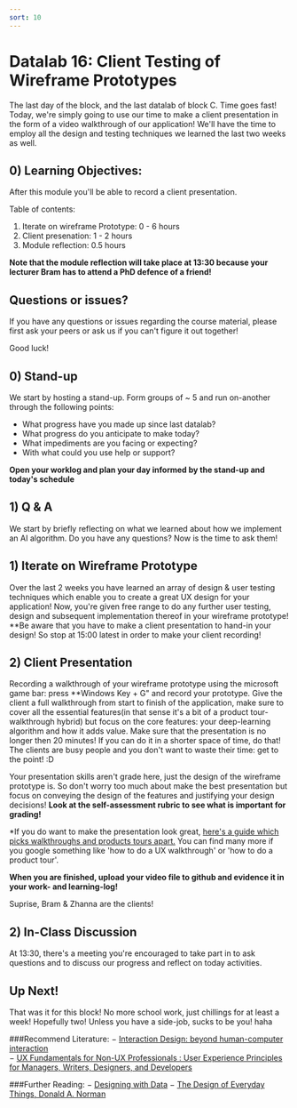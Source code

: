 ```yaml
---
sort: 10
---
```


# Datalab 16: Client Testing of Wireframe Prototypes
The last day of the block, and the last datalab of block C. Time goes fast! Today, we're simply going to use our time to make a client presentation in the form of a video walkthrough of our application! We'll have the time to employ all the design and testing techniques we learned the last two weeks as well.

## 0) Learning Objectives:
After this module you'll be able to record a client presentation.


Table of contents:
1. Iterate on wireframe Prototype: 0 - 6 hours
2. Client presenation: 1 - 2 hours
3. Module reflection: 0.5 hours

**Note that the module reflection will take place at 13:30 because your lecturer Bram has to attend a PhD defence of a friend!**


## Questions or issues?
If you have any questions or issues regarding the course material, please first ask your peers or ask us if you can't figure it out together!

Good luck!

## 0) Stand-up
We start by hosting a stand-up. Form groups of ~ 5 and run on-another through the following points:
- What progress have you made up since last datalab?
- What progress do you anticipate to make today?
- What impediments are you facing or expecting?
- With what could you use help or support?

**Open your worklog and plan your day informed by the stand-up and today's schedule**

## 1) Q & A
We start by briefly reflecting on what we learned about how we implement an AI algorithm. Do you have any questions? Now is the time to ask them!

## 1) Iterate on Wireframe Prototype
Over the last 2 weeks you have learned an array of design & user testing techniques which enable you to create a great UX design for your application! Now, you're given free range to do any further user testing, design and subsequent implementation thereof in your wireframe prototype!
**Be aware that you have to make a client presentation to hand-in your design! So stop at 15:00 latest in order to make your client recording!

## 2) Client Presentation
Recording a walkthrough of your wireframe prototype using the microsoft game bar: press **Windows Key + G" and record your prototype. Give the client a full walkthrough from start to finish of the application, make sure to cover all the essential features(in that sense it's a bit of a product tour-walkthrough hybrid) but focus on the core features: your deep-learning algorithm and how it adds value. Make sure that the presentation is no longer then 20 minutes! If you can do it in a shorter space of time, do that! The clients are busy people and you don't want to waste their time: get to the point! :D

Your presentation skills aren't grade here, just the design of the wireframe prototype is. So don't worry too much about make the best presentation but focus on conveying the design of the features and justifying your design decisions! **Look at the self-assessment rubric to see what is important for grading!**

*If you do want to make the presentation look great, [here's a guide which picks walkthroughs and products tours apart.](https://www.appcues.com/blog/product-tours-walkthroughs-ultimate-guide) You can find many more if you google something like 'how to do a UX walkthrough' or 'how to do a product tour'.

**When you are finished, upload your video file to github and evidence it in your work- and learning-log!**

Suprise, Bram & Zhanna are the clients!


## 2) In-Class Discussion
At 13:30, there's a meeting you're encouraged to take part in to ask questions and to discuss our progress and reflect on today activities.

## Up Next!
That was it for this block! No more school work, just chillings for at least a week! Hopefully two! Unless you have a side-job, sucks to be you! haha


###Recommend Literature:
−	[Interaction Design: beyond human-computer interaction](https://login.proxy1.dom1.nhtv.nl/login?url=https://search.ebscohost.com/login.aspx?direct=true&db=cat01829a&AN=buas.303541695&site=eds-live)   
−	[UX Fundamentals for Non-UX Professionals : User Experience Principles for Managers, Writers, Designers, and Developers](https://login.proxy1.dom1.nhtv.nl/login?url=https://search.ebscohost.com/login.aspx?direct=true&db=edsebk&AN=1892077&site=eds-live)

###Further Reading:
−	[Designing with Data](http://shop.oreilly.com/product/0636920026228.do)
−	[The Design of Everyday Things, Donald A. Norman](https://login.proxy1.dom1.nhtv.nl/login?url=https://search.ebscohost.com/login.aspx?direct=true&db=cat01829a&AN=buas.393706974&site=eds-live)
